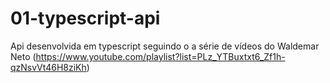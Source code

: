 # 01-typescript-api

Api desenvolvida em typescript seguindo o a série de vídeos do Waldemar Neto (https://www.youtube.com/playlist?list=PLz_YTBuxtxt6_Zf1h-qzNsvVt46H8ziKh)
